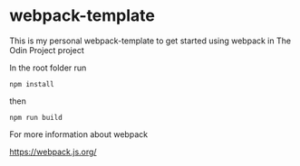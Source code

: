 # webpack-template
This is my personal webpack-template to get started using webpack in The Odin Project project

In the root folder run

```
npm install
```
then 
```
npm run build
```
For more information about webpack 

https://webpack.js.org/
